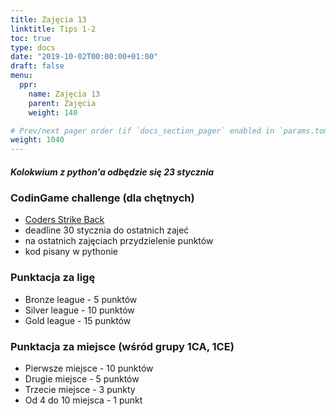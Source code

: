 ```yaml
---
title: Zajęcia 13
linktitle: Tips 1-2
toc: true
type: docs
date: "2019-10-02T00:00:00+01:00"
draft: false
menu:
  ppr:
    name: Zajęcia 13
    parent: Zajęcia
    weight: 140

# Prev/next pager order (if `docs_section_pager` enabled in `params.toml`)
weight: 1040
---
```

##### Kolokwium z python'a odbędzie się 23 stycznia
### CodinGame challenge (dla chętnych)
* [Coders Strike Back](https://www.codingame.com/ide/puzzle/coders-strike-back)
* deadline 30 stycznia do ostatnich zajeć
* na ostatnich zajęciach przydzielenie punktów
* kod pisany w pythonie

### Punktacja za ligę
* Bronze league - 5 punktów
* Silver league - 10 punktów
* Gold league - 15 punktów

### Punktacja za miejsce (wśród grupy 1CA, 1CE)
* Pierwsze miejsce - 10 punktów
* Drugie miejsce - 5 punktów
* Trzecie miejsce - 3 punkty
* Od 4 do 10 miejsca - 1 punkt

